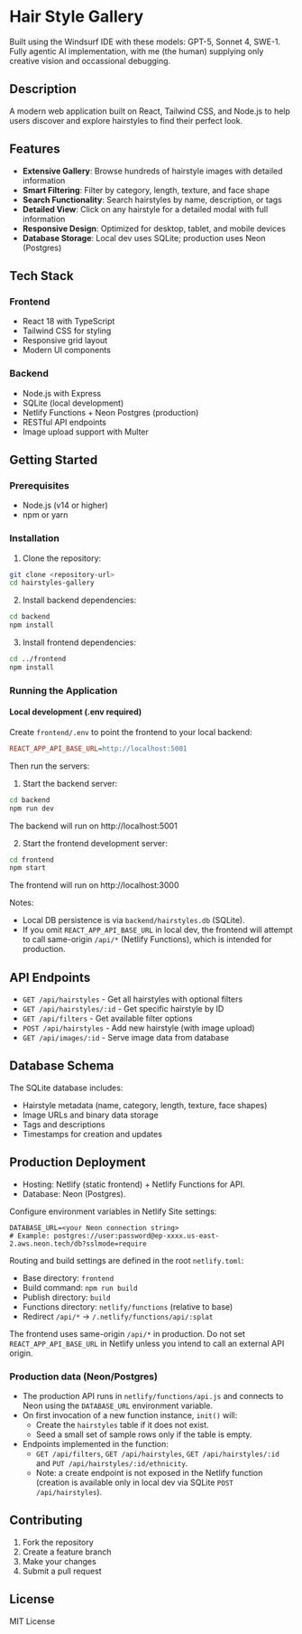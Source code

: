 # Hair Style Gallery

Built using the Windsurf IDE with these models: GPT-5, Sonnet 4, SWE-1.
Fully agentic AI implementation, with me (the human) supplying only creative vision and occassional debugging.

## Description

A modern web application built on React, Tailwind CSS, and Node.js to help users discover and explore hairstyles to find their perfect look.

## Features

- **Extensive Gallery**: Browse hundreds of hairstyle images with detailed information
- **Smart Filtering**: Filter by category, length, texture, and face shape
- **Search Functionality**: Search hairstyles by name, description, or tags
- **Detailed View**: Click on any hairstyle for a detailed modal with full information
- **Responsive Design**: Optimized for desktop, tablet, and mobile devices
- **Database Storage**: Local dev uses SQLite; production uses Neon (Postgres)

## Tech Stack

### Frontend
- React 18 with TypeScript
- Tailwind CSS for styling
- Responsive grid layout
- Modern UI components

### Backend
- Node.js with Express
- SQLite (local development)
- Netlify Functions + Neon Postgres (production)
- RESTful API endpoints
- Image upload support with Multer

## Getting Started

### Prerequisites
- Node.js (v14 or higher)
- npm or yarn

### Installation

1. Clone the repository:
```bash
git clone <repository-url>
cd hairstyles-gallery
```

2. Install backend dependencies:
```bash
cd backend
npm install
```

3. Install frontend dependencies:
```bash
cd ../frontend
npm install
```

### Running the Application

#### Local development (.env required)
Create `frontend/.env` to point the frontend to your local backend:

```ini
REACT_APP_API_BASE_URL=http://localhost:5001
```

Then run the servers:

1. Start the backend server:
```bash
cd backend
npm run dev
```
The backend will run on http://localhost:5001

2. Start the frontend development server:
```bash
cd frontend
npm start
```
The frontend will run on http://localhost:3000

Notes:
- Local DB persistence is via `backend/hairstyles.db` (SQLite).
- If you omit `REACT_APP_API_BASE_URL` in local dev, the frontend will attempt to call same-origin `/api/*` (Netlify Functions), which is intended for production.

## API Endpoints

- `GET /api/hairstyles` - Get all hairstyles with optional filters
- `GET /api/hairstyles/:id` - Get specific hairstyle by ID
- `GET /api/filters` - Get available filter options
- `POST /api/hairstyles` - Add new hairstyle (with image upload)
- `GET /api/images/:id` - Serve image data from database

## Database Schema

The SQLite database includes:
- Hairstyle metadata (name, category, length, texture, face shapes)
- Image URLs and binary data storage
- Tags and descriptions
- Timestamps for creation and updates

## Production Deployment

- Hosting: Netlify (static frontend) + Netlify Functions for API.
- Database: Neon (Postgres).

Configure environment variables in Netlify Site settings:

```
DATABASE_URL=<your Neon connection string>
# Example: postgres://user:password@ep-xxxx.us-east-2.aws.neon.tech/db?sslmode=require
```

Routing and build settings are defined in the root `netlify.toml`:
- Base directory: `frontend`
- Build command: `npm run build`
- Publish directory: `build`
- Functions directory: `netlify/functions` (relative to base)
- Redirect `/api/*` → `/.netlify/functions/api/:splat`

The frontend uses same-origin `/api/*` in production. Do not set `REACT_APP_API_BASE_URL` in Netlify unless you intend to call an external API origin.

### Production data (Neon/Postgres)
- The production API runs in `netlify/functions/api.js` and connects to Neon using the `DATABASE_URL` environment variable.
- On first invocation of a new function instance, `init()` will:
  - Create the `hairstyles` table if it does not exist.
  - Seed a small set of sample rows only if the table is empty.
- Endpoints implemented in the function:
  - `GET /api/filters`, `GET /api/hairstyles`, `GET /api/hairstyles/:id` and `PUT /api/hairstyles/:id/ethnicity`.
  - Note: a create endpoint is not exposed in the Netlify function (creation is available only in local dev via SQLite `POST /api/hairstyles`).

## Contributing

1. Fork the repository
2. Create a feature branch
3. Make your changes
4. Submit a pull request

## License

MIT License

